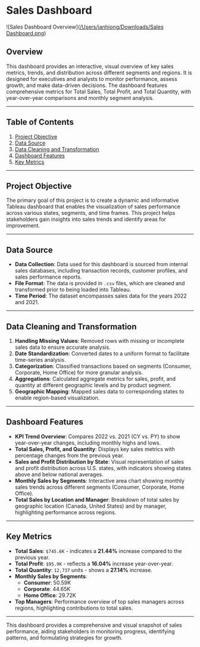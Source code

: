 # Sales Dashboard

![Sales Dashboard Overview]([/Users/janhiong/Downloads/Sales Dashboard.png](https://docs.google.com/presentation/d/1F2MSWx6V6RF4VLwnLM2ktLpdY1byBLl1/edit#slide=id.p2))

## Overview
This dashboard provides an interactive, visual overview of key sales metrics, trends, and distribution across different segments and regions. It is designed for executives and analysts to monitor performance, assess growth, and make data-driven decisions. The dashboard features comprehensive metrics for Total Sales, Total Profit, and Total Quantity, with year-over-year comparisons and monthly segment analysis.

---

## Table of Contents
1. [Project Objective](#project-objective)
2. [Data Source](#data-source)
3. [Data Cleaning and Transformation](#data-cleaning-and-transformation)
4. [Dashboard Features](#dashboard-features)
5. [Key Metrics](#key-metrics)

---

## Project Objective
The primary goal of this project is to create a dynamic and informative Tableau dashboard that enables the visualization of sales performance across various states, segments, and time frames. This project helps stakeholders gain insights into sales trends and identify areas for improvement.

---

## Data Source
- **Data Collection**: Data used for this dashboard is sourced from internal sales databases, including transaction records, customer profiles, and sales performance reports.
- **File Format**: The data is provided in `.csv` files, which are cleaned and transformed prior to being loaded into Tableau.
- **Time Period**: The dataset encompasses sales data for the years 2022 and 2021.

---

## Data Cleaning and Transformation
1. **Handling Missing Values**: Removed rows with missing or incomplete sales data to ensure accurate analysis.
2. **Date Standardization**: Converted dates to a uniform format to facilitate time-series analysis.
3. **Categorization**: Classified transactions based on segments (Consumer, Corporate, Home Office) for more granular analysis.
4. **Aggregations**: Calculated aggregate metrics for sales, profit, and quantity at different geographic levels and by product segment.
5. **Geographic Mapping**: Mapped sales data to corresponding states to enable region-based visualization.

---

## Dashboard Features
- **KPI Trend Overview**: Compares 2022 vs. 2021 (CY vs. PY) to show year-over-year changes, including monthly highs and lows.
- **Total Sales, Profit, and Quantity**: Displays key sales metrics with percentage changes from the previous year.
- **Sales and Profit Distribution by State**: Visual representation of sales and profit distribution across U.S. states, with indicators showing states above and below national averages.
- **Monthly Sales by Segments**: Interactive area chart showing monthly sales trends across different segments (Consumer, Corporate, Home Office).
- **Total Sales by Location and Manager**: Breakdown of total sales by geographic location (Canada, United States) and by manager, highlighting performance across regions.
  
---

## Key Metrics
- **Total Sales**: `$745.6K` - indicates a **21.44%** increase compared to the previous year.
- **Total Profit**: `$95.9K` - reflects a **16.04%** increase year-over-year.
- **Total Quantity**: `12,737` units - shows a **27.14%** increase.
- **Monthly Sales by Segments**:
  - **Consumer**: 50.59K
  - **Corporate**: 44.65K
  - **Home Office**: 29.72K
- **Top Managers**: Performance overview of top sales managers across regions, highlighting contributions to total sales.
  
---

This dashboard provides a comprehensive and visual snapshot of sales performance, aiding stakeholders in monitoring progress, identifying patterns, and formulating strategies for growth.
